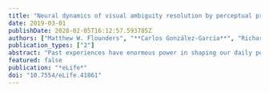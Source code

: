 ```yaml
---
title: "Neural dynamics of visual ambiguity resolution by perceptual prior"
date: 2019-03-01
publishDate: 2020-02-05T16:12:57.593785Z
authors: ["Matthew W. Flounders", "**Carlos González-García**", "Richard Hardstone", "Biyu J. He"]
publication_types: ["2"]
abstract: "Past experiences have enormous power in shaping our daily perception. Currently, dynamical neural mechanisms underlying this process remain mysterious. Exploiting a dramatic visual phenomenon, where a single experience of viewing a clear image allows instant recognition of a related degraded image, we investigated this question using MEG and 7 Tesla fMRI in humans. We observed that following the acquisition of perceptual priors, different degraded images are represented much more distinctly in neural dynamics starting from ̃500 ms after stimulus onset. Content-specific neural activity related to stimulus-feature processing dominated within 300 ms after stimulus onset, while content-specific neural activity related to recognition processing dominated from 500 ms onward. Model-driven MEG-fMRI data fusion revealed the spatiotemporal evolution of neural activities involved in stimulus, attentional, and recognition processing. Together, these findings shed light on how experience shapes perceptual processing across space and time in the brain."
featured: false
publication: "*eLife*"
doi: "10.7554/eLife.41861"
---
```


